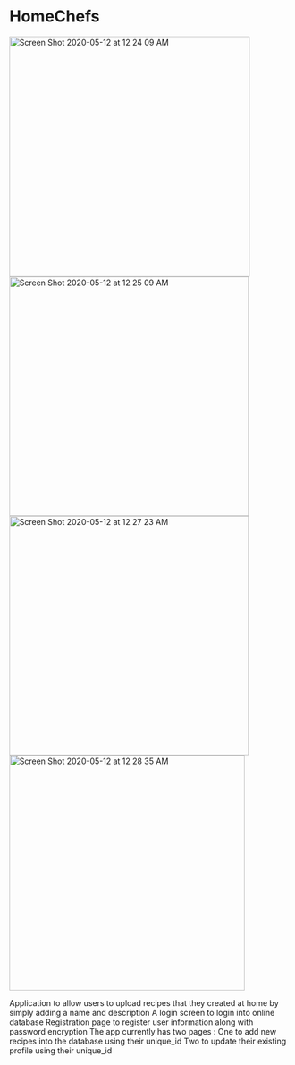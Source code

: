 # HomeChefs
<img width="430" alt="Screen Shot 2020-05-12 at 12 24 09 AM" src="https://user-images.githubusercontent.com/32451610/81640338-435db100-93ec-11ea-8069-7a63884685d5.png">
<img width="428" alt="Screen Shot 2020-05-12 at 12 25 09 AM" src="https://user-images.githubusercontent.com/32451610/81640344-4658a180-93ec-11ea-9889-8aaad5e5d0ee.png">
<img width="428" alt="Screen Shot 2020-05-12 at 12 27 23 AM" src="https://user-images.githubusercontent.com/32451610/81640346-46f13800-93ec-11ea-98d2-cf65dab0f017.png">
<img width="421" alt="Screen Shot 2020-05-12 at 12 28 35 AM" src="https://user-images.githubusercontent.com/32451610/81640347-4789ce80-93ec-11ea-8187-6bb834d7be36.png">


Application to allow users to upload recipes that they created at home by simply adding a name and description 
A login screen to login into online database
Registration page to register user information along with password encryption
The app currently has two pages :
One to add new recipes into the database using their unique_id
Two to update their existing profile using their unique_id
